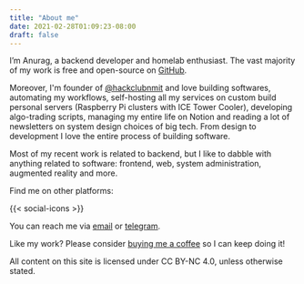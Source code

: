 ```yaml
---
title: "About me"
date: 2021-02-28T01:09:23-08:00
draft: false
---
```


I’m Anurag, a backend developer and homelab enthusiast. The vast majority of my work is free and open-source on [GitHub](https://github.com/ashleymavericks). 

Moreover, I'm founder of [@hackclubnmit](https://github.com/hackclubnmit) and love building softwares, automating my workflows, self-hosting all my services on custom build personal servers (Raspberry Pi clusters with ICE Tower Cooler), developing algo-trading scripts, managing my entire life on Notion and reading a lot of newsletters on system design choices of big tech. From design to development I love the entire process of building software.

Most of my recent work is related to backend, but I like to dabble with anything related to software: frontend, web, system administration, augmented reality and more.

Find me on other platforms:

{{< social-icons >}}

You can reach me via [email](mailto:email@anuragsingh.dev) or [telegram](https://t.me/ashleymavericks).

Like my work? Please consider [buying me a coffee](https://www.buymeacoffee.com/ashleymavericks) so I can keep doing it!

All content on this site is licensed under CC BY-NC 4.0, unless otherwise stated.
